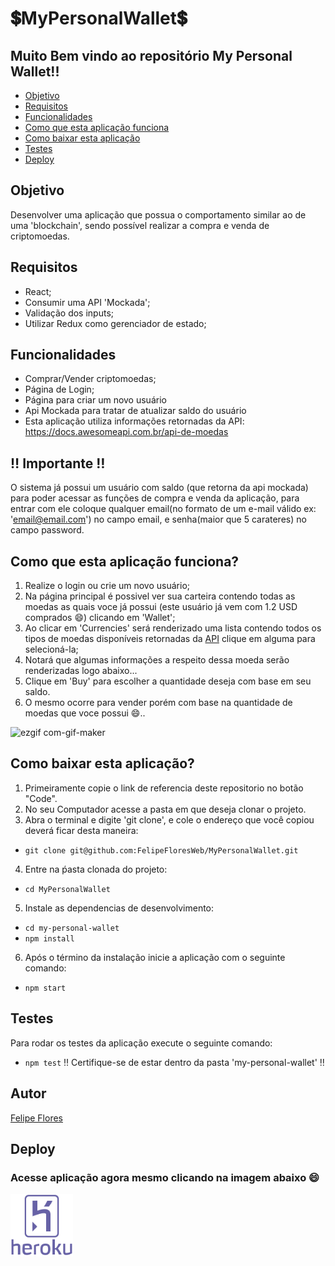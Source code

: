 # :heavy_dollar_sign:MyPersonalWallet:heavy_dollar_sign:

## Muito Bem vindo ao repositório My Personal Wallet!!


- [Objetivo](#objetivo)
- [Requisitos](#requisitos)
- [Funcionalidades](#funcionalidades)
- [Como que esta aplicação funciona](#comoqueestaaplicaçãofunciona)
- [Como baixar esta aplicação](#comobaixarestaaplicação)
- [Testes](#testes)
- [Deploy](#deploy)

## Objetivo

Desenvolver uma aplicação que possua o comportamento similar ao de uma 'blockchain', sendo possível realizar a compra e venda de criptomoedas.

## Requisitos
* React;
* Consumir uma API 'Mockada';
* Validação dos inputs;
* Utilizar Redux como gerenciador de estado;

## Funcionalidades
* Comprar/Vender criptomoedas;
* Página de Login;
* Página para criar um novo usuário
* Api Mockada para tratar de atualizar saldo do usuário
* Esta aplicação utiliza informações retornadas da API: https://docs.awesomeapi.com.br/api-de-moedas

## :bangbang: Importante :bangbang:
O sistema já possui um usuário com saldo (que retorna da api mockada) para poder acessar as funções de compra e venda da aplicação, para entrar com ele coloque qualquer email(no formato de um e-mail válido ex: 'email@email.com') no campo email, e senha(maior que 5 carateres) no campo password.


## Como que esta aplicação funciona?
1. Realize o login ou crie um novo usuário;
2. Na página principal é possivel ver sua carteira contendo todas as moedas as quais voce já possui (este usuário já vem com 1.2 USD comprados :smile:) clicando em 'Wallet';
3. Ao clicar em 'Currencies' será renderizado uma lista contendo todos os tipos de moedas disponíveis retornadas da [API](https://docs.awesomeapi.com.br/api-de-moedas) clique em alguma para selecioná-la;
4. Notará que algumas informações a respeito dessa moeda serão renderizadas logo abaixo...
5. Clique em 'Buy' para escolher a quantidade deseja com base em seu saldo.
6. O mesmo ocorre para vender porém com base na quantidade de moedas que voce possui :smile:..

![ezgif com-gif-maker](https://user-images.githubusercontent.com/78596051/142656298-6efe9c0c-3476-4cc0-8ed0-4d9231b29d1b.gif)

## Como baixar esta aplicação?
1. Primeiramente copie o link de referencia deste repositorio no botão "Code".
2. No seu Computador acesse a pasta em que deseja clonar o projeto.
3. Abra o terminal e digite 'git clone', e cole o endereço que você copiou deverá ficar desta maneira:
* `git clone git@github.com:FelipeFloresWeb/MyPersonalWallet.git`
4. Entre na ṕasta clonada do projeto:
* `cd MyPersonalWallet`
5. Instale as dependencias de desenvolvimento:
* `cd my-personal-wallet`
* `npm install`
6. Após o término da instalação inicie a aplicação com o seguinte comando:
* `npm start`

## Testes

Para rodar os testes da aplicação execute o seguinte comando:
* `npm test`
:bangbang: Certifique-se de estar dentro da pasta 'my-personal-wallet' :bangbang:

## Autor
[Felipe Flores](https://www.linkedin.com/in/felipe-flores-trybe/)

## Deploy
### Acesse aplicação agora mesmo clicando na imagem abaixo 😄

<a href="https://my-personal-wallet.herokuapp.com/" target="_blank">
<img src="https://raw.githubusercontent.com/devicons/devicon/master/icons/heroku/heroku-original-wordmark.svg" alt="node" width="100" height="100"/>
</a>
